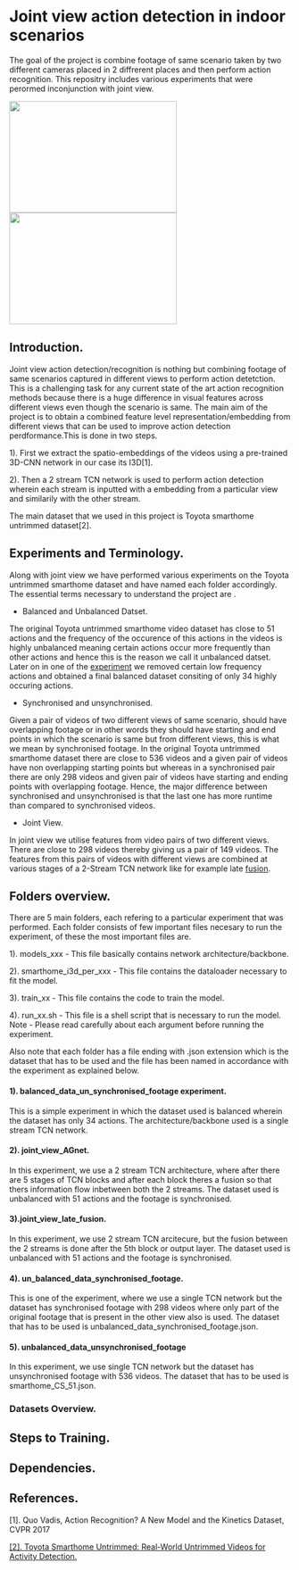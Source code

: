 # Joint view action detection in indoor scenarios
The goal of the project is combine footage of same scenario taken by two different cameras placed in 2 diffrerent places and then perform action recognition. This repositry includes various experiments that were perormed inconjunction with joint view.

<img src="/gifs/Sit_down_v1.gif" width="300" height="200"/> <img src="/gifs/Sit_down_v2.gif" width="300" height="200"/> 



## Introduction.

Joint view action detection/recognition is nothing but combining footage of same scenarios captured in different views to perform action detetction. This is a challenging task for any current state of the art action recognition methods because there is a huge difference in visual features across different views even though the scenario is same. The main aim of the project is to obtain a combined feature level representation/embedding from different views that can be used to improve action detection perdformance.This is done in two steps.

1). First we extract the spatio-embeddings of the videos using a pre-trained 3D-CNN network in our case its I3D[1].

2). Then a 2 stream TCN network is used to perform action detection wherein each stream is inputted with a embedding from a particular view and similarily with the other stream.

The main dataset that we used in this project is Toyota smarthome untrimmed dataset[2].

## Experiments and Terminology.
Along with joint view we have performed various experiments on the Toyota untrimmed smarthome dataset and have named each folder accordingly. The essential terms necessary to understand the project are .

* Balanced and Unbalanced Datset.

The original Toyota untrimmed smarthome video dataset has close to 51 actions and the frequency of the occurence of this actions in the videos is highly unbalanced meaning certain actions occur more frequently than other actions and hence this is the reason we call it unbalanced datset. Later on in one of the [experiment](https://github.com/hari431996/joint_view_action_detection/tree/main/balanced_data_un_synchronised_footage%20) we removed certain low frequency actions and obtained a final balanced dataset consiting of only 34 highly occuring actions.

* Synchronised and unsynchronised.

Given a pair of videos of  two different views  of same scenario, should have overlapping footage or in other words they should have starting and end points in which the scenario is same but from different views, this is what we mean by synchronised footage. In the original Toyota untrimmed smarthome dataset there are close to 536 videos and a given pair of videos have non overlapping starting points but whereas in a synchronised pair there are only 298 videos and given pair of videos have starting and ending points with overlapping footage. Hence, the major difference between synchronised and unsynchronised is that the last one has more runtime than compared to synchronised videos.

* Joint View.

In joint view we utilise features from video pairs of two different views. There are close to 298 videos thereby giving us a pair of 149 videos. The features from this pairs of videos with different views are combined at various stages of a 2-Stream TCN network like for example late [fusion](https://github.com/hari431996/joint_view_action_detection/tree/main/joint_view_late_fusion).



## Folders overview.
There are 5 main folders, each refering to a particular experiment that was performed. Each folder consists of few important files necesary to run the experiment, of these the most important files are.

1). models_xxx - This file basically contains network architecture/backbone.

2). smarthome_i3d_per_xxx - This file contains the dataloader necessary to fit the model.

3). train_xx - This file contains the code to train the model.

4). run_xx.sh - This file is a shell script that is necessary to run the model. Note - Please read carefully about each argument before running the experiment.

Also note that each folder has a file ending with .json extension which is the dataset that has to be used and the file has been named in accordance with the experiment as explained below.
#### 1). balanced_data_un_synchronised_footage experiment.

This is a simple experiment in which the dataset used is balanced wherein the dataset has only 34 actions. The architecture/backbone used is a single stream TCN network.

#### 2). joint_view_AGnet.

In this experiment, we use a 2 stream TCN architecture, where after there are 5 stages of TCN blocks and after each block theres a fusion so that thers information flow inbetween both the 2 streams. The dataset used is unbalanced with 51 actions and the footage is synchronised.

#### 3).joint_view_late_fusion.
In this experiment, we use 2 stream TCN arcitecure, but the fusion between the 2 streams is done after the 5th block or output layer. The dataset used is unbalanced with 51 actions and the footage is synchronised.


#### 4). un_balanced_data_synchronised_footage.
This is one of the experiment, where we use a single TCN network but the dataset has synchronised footage with 298 videos where only part of the original footage that is present in the other view also is used. The dataset that has to be used is unbalanced_data_synchronised_footage.json.

#### 5). unbalanced_data_unsynchronised_footage

In this experiment, we use single TCN network but the dataset has unsynchronised footage with 536 videos. The dataset that has to be used is 
smarthome_CS_51.json.

### Datasets Overview.







## Steps to Training.


## Dependencies.

## References.

[1]. Quo Vadis, Action Recognition? A New Model and the Kinetics Dataset, CVPR 2017

<a href="https://arxiv.org/abs/2010.14982" target="_blank">[2]. Toyota Smarthome Untrimmed: Real-World Untrimmed Videos for Activity Detection.</a>




